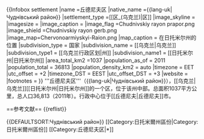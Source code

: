{{Infobox settlement
|name          =丘德尼夫区
|native_name            ={{lang-uk|Чуднівський район}}
|settlement_type        =[[区_(乌克兰)|区]] 
|image_skyline          = 
|imagesize              = 
|image_caption          =
|image_flag        =Chudnivskiy rayon prapor.png
|image_shield      =Chudnivskiy rayon gerb.png
|image_map=Chervonoarmiyskyi-Raion.png
|map_caption          = 在日托米尔州的位置
|subdivision_type       = 国家
|subdivision_name       = [[乌克兰|乌克兰]]
|subdivision_type1      = [[乌克兰行政区划|州]]
|subdivision_name1      = [[日托米尔州|日托米尔州]]
|area_total_km2           =1037
|population_as_of               = 2011
|population_total               = 36813
|population_density_km2         = auto
|timezone          = EET
|utc_offset        = +2
|timezone_DST      = EEST
|utc_offset_DST    = +3
|website                = 
|footnotes              = 
}} 
'''丘德尼夫区'''（{{lang-uk|Чуднівський район}}），[[乌克兰|乌克兰]][[日托米尔州|日托米尔州]]的一个区，位于该州中部。总面积1037平方公里，总人口36,813（2011年）。行政中心位于[[丘德尼夫|丘德尼夫]]市。

==参考文献==
{{reflist}}

{{DEFAULTSORT:Чуднівський район}}
[[Category:日托米爾州區份|Category:日托米爾州區份]]
[[Category:丘德尼夫区|*]]